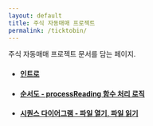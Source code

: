 ```yaml
---
layout: default
title: 주식 자동매매 프로젝트
permalink: /ticktobin/
---
```


주식 자동매매 프로젝트 문서를 담는 페이지.

+ #### [인트로](../docs/ticktobin/2024-06-10-intro.md)
+ #### [순서도 - processReading 함수 처리 로직](../docs/ticktobin/2024-06-08-ticktobin-flowchart-1.md)
+ #### [시퀀스 다이어그램 - 파일 열기, 파일 읽기](../docs/ticktobin/2024-05-29-ticktobin-sequence-diagram.md)